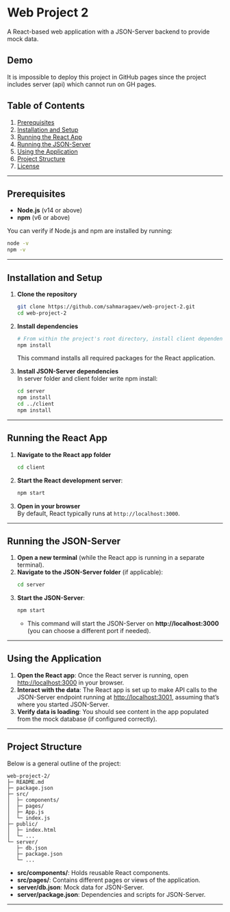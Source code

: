 # Web Project 2

A React-based web application with a JSON-Server backend to provide mock data. 

## Demo

It is impossible to deploy this project in GitHub pages since the project includes server (api) which cannot run on GH pages. 

## Table of Contents

1. [Prerequisites](#prerequisites)  
2. [Installation and Setup](#installation-and-setup)  
3. [Running the React App](#running-the-react-app)  
4. [Running the JSON-Server](#running-the-json-server)  
5. [Using the Application](#using-the-application)  
6. [Project Structure](#project-structure)  
7. [License](#license)

---

## Prerequisites

- **Node.js** (v14 or above)
- **npm** (v6 or above)

You can verify if Node.js and npm are installed by running:
```bash
node -v
npm -v
```

---

## Installation and Setup

1. **Clone the repository**  
   ```bash
   git clone https://github.com/sahmaragaev/web-project-2.git
   cd web-project-2
   ```

2. **Install dependencies**  
   ```bash
   # From within the project's root directory, install client dependencies
   npm install
   ```
   This command installs all required packages for the React application.

3. **Install JSON-Server dependencies**  
   In server folder and client folder write npm install:
   ```bash
   cd server
   npm install
   cd ../client
   npm install
   ```

---

## Running the React App

1. **Navigate to the React app folder**
   ```bash
   cd client
   ```
2. **Start the React development server**:
   ```bash
   npm start
   ```
3. **Open in your browser**  
   By default, React typically runs at `http://localhost:3000`.

---

## Running the JSON-Server

1. **Open a new terminal** (while the React app is running in a separate terminal).
2. **Navigate to the JSON-Server folder** (if applicable):
   ```bash
   cd server
   ```
3. **Start the JSON-Server**:
   ```bash
   npm start
   ```
   - This command will start the JSON-Server on **http://localhost:3000** (you can choose a different port if needed).

---

## Using the Application

1. **Open the React app**: Once the React server is running, open [http://localhost:3000](http://localhost:3000) in your browser.
2. **Interact with the data**: The React app is set up to make API calls to the JSON-Server endpoint running at [http://localhost:3001](http://localhost:3001), assuming that’s where you started JSON-Server.
3. **Verify data is loading**: You should see content in the app populated from the mock database (if configured correctly).

---

## Project Structure

Below is a general outline of the project:

```
web-project-2/
├─ README.md
├─ package.json
├─ src/
│  ├─ components/
│  ├─ pages/
│  ├─ App.js
│  └─ index.js
├─ public/
│  ├─ index.html
│  └─ ...
└─ server/
   ├─ db.json
   ├─ package.json
   └─ ...
```

- **src/components/**: Holds reusable React components.  
- **src/pages/**: Contains different pages or views of the application.  
- **server/db.json**: Mock data for JSON-Server.  
- **server/package.json**: Dependencies and scripts for JSON-Server.

---

